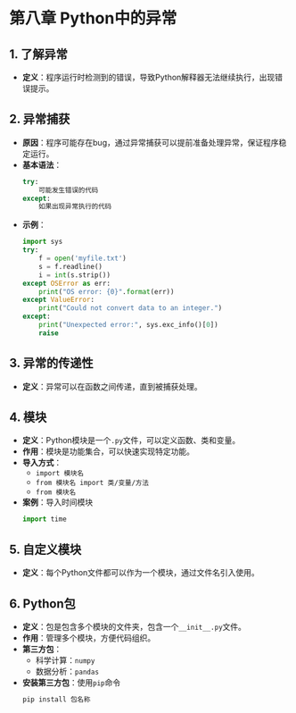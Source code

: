 # 第八章 Python中的异常

## 1. 了解异常
- **定义**：程序运行时检测到的错误，导致Python解释器无法继续执行，出现错误提示。

## 2. 异常捕获
- **原因**：程序可能存在bug，通过异常捕获可以提前准备处理异常，保证程序稳定运行。
- **基本语法**：
  ```python
  try:
      可能发生错误的代码
  except:
      如果出现异常执行的代码
  ```
- **示例**：
  ```python
  import sys
  try:
      f = open('myfile.txt')
      s = f.readline()
      i = int(s.strip())
  except OSError as err:
      print("OS error: {0}".format(err))
  except ValueError:
      print("Could not convert data to an integer.")
  except:
      print("Unexpected error:", sys.exc_info()[0])
      raise
  ```

## 3. 异常的传递性
- **定义**：异常可以在函数之间传递，直到被捕获处理。

## 4. 模块
- **定义**：Python模块是一个`.py`文件，可以定义函数、类和变量。
- **作用**：模块是功能集合，可以快速实现特定功能。
- **导入方式**：
  - `import 模块名`
  - `from 模块名 import 类/变量/方法`
  - `from 模块名`
- **案例**：导入时间模块
  ```python
  import time
  ```

## 5. 自定义模块
- **定义**：每个Python文件都可以作为一个模块，通过文件名引入使用。

## 6. Python包
- **定义**：包是包含多个模块的文件夹，包含一个`__init__.py`文件。
- **作用**：管理多个模块，方便代码组织。
- **第三方包**：
  - 科学计算：`numpy`
  - 数据分析：`pandas`
- **安装第三方包**：使用`pip`命令
  ```bash
  pip install 包名称
  ```
